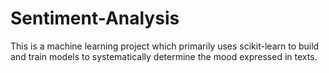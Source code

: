 # Sentiment-Analysis
This is a machine learning project which primarily uses scikit-learn to build and train models to systematically determine the mood expressed in texts.
